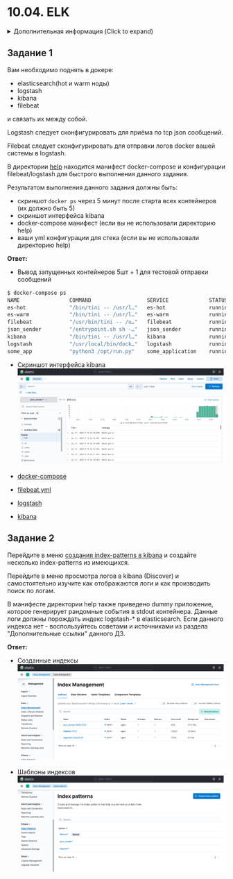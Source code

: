 # 10.04. ELK

<details>
  <summary>Дополнительная информация (Click to expand)</summary>

## Дополнительные ссылки

При выполнении задания пользуйтесь вспомогательными ресурсами:

- [поднимаем elk в докер](https://www.elastic.co/guide/en/elastic-stack-get-started/current/get-started-docker.html)
- [поднимаем elk в докер с filebeat и докер логами](https://www.sarulabs.com/post/5/2019-08-12/sending-docker-logs-to-elasticsearch-and-kibana-with-filebeat.html)
- [конфигурируем logstash](https://www.elastic.co/guide/en/logstash/current/configuration.html)
- [плагины filter для logstash](https://www.elastic.co/guide/en/logstash/current/filter-plugins.html)
- [конфигурируем filebeat](https://www.elastic.co/guide/en/beats/libbeat/5.3/config-file-format.html)
- [привязываем индексы из elastic в kibana](https://www.elastic.co/guide/en/kibana/current/index-patterns.html)
- [как просматривать логи в kibana](https://www.elastic.co/guide/en/kibana/current/discover.html)
- [решение ошибки increase vm.max_map_count elasticsearch](https://stackoverflow.com/questions/42889241/how-to-increase-vm-max-map-count)

В процессе выполнения задания могут возникнуть также не указанные тут проблемы в зависимости от системы.

Используйте output stdout filebeat/kibana и api elasticsearch для изучения корня проблемы и ее устранения.

## Задание повышенной сложности

Не используйте директорию [help](./help) при выполнении домашнего задания.

</details>

## Задание 1

Вам необходимо поднять в докере:
- elasticsearch(hot и warm ноды)
- logstash
- kibana
- filebeat

и связать их между собой.

Logstash следует сконфигурировать для приёма по tcp json сообщений.

Filebeat следует сконфигурировать для отправки логов docker вашей системы в logstash.

В директории [help](./help) находится манифест docker-compose и конфигурации filebeat/logstash для быстрого выполнения данного задания.

Результатом выполнения данного задания должны быть:
- скриншот `docker ps` через 5 минут после старта всех контейнеров (их должно быть 5)
- скриншот интерфейса kibana
- docker-compose манифест (если вы не использовали директорию help)
- ваши yml конфигурации для стека (если вы не использовали директорию help)

__Ответ:__

- Вывод запущенных контейнеров 5шт + 1 для тестовой отправки сообщений

```BASH
$ docker-compose ps
NAME                COMMAND                  SERVICE             STATUS              PORTS
es-hot              "/bin/tini -- /usr/l…"   es-hot              running             0.0.0.0:9200->9200/tcp, :::9200->9200/tcp
es-warm             "/bin/tini -- /usr/l…"   es-warm             running             9300/tcp
filebeat            "/usr/bin/tini -- /u…"   filebeat            running             
json_sender         "/entrypoint.sh sh -…"   json_sender         running             
kibana              "/bin/tini -- /usr/l…"   kibana              running             0.0.0.0:5601->5601/tcp, :::5601->5601/tcp
logstash            "/usr/local/bin/dock…"   logstash            running             0.0.0.0:5044->5044/tcp, 0.0.0.0:5046->5046/tcp, :::5044->5044/tcp, :::5046->5046/tcp
some_app            "python3 /opt/run.py"    some_application    running
```

- Скриншот интерфейса kibana
![скриншот интерфейса kibana](./img/10-04-01-Kibana.png)

- [docker-compose](./src/docker-compose.yml)
- [filebeat.yml](./src/filebeat/filebeat.yml)
- [logstash](./src/logstash/pipeline/logstash-simple.conf)
- [kibana](./src/kibana/kibana.yml)

## Задание 2

Перейдите в меню [создания index-patterns  в kibana](http://localhost:5601/app/management/kibana/indexPatterns/create)
и создайте несколько index-patterns из имеющихся.

Перейдите в меню просмотра логов в kibana (Discover) и самостоятельно изучите как отображаются логи и как производить
поиск по логам.

В манифесте директории help также приведено dummy приложение, которое генерирует рандомные события в stdout контейнера.
Данные логи должны порождать индекс logstash-* в elasticsearch. Если данного индекса нет - воспользуйтесь советами
и источниками из раздела "Дополнительные ссылки" данного ДЗ.

__Ответ:__

- Созданные индексы
![Create index](./img/10-04-02-create_index.png)

- Шаблоны индексов
![Indexes](./img/10-04-02-indexes.png)